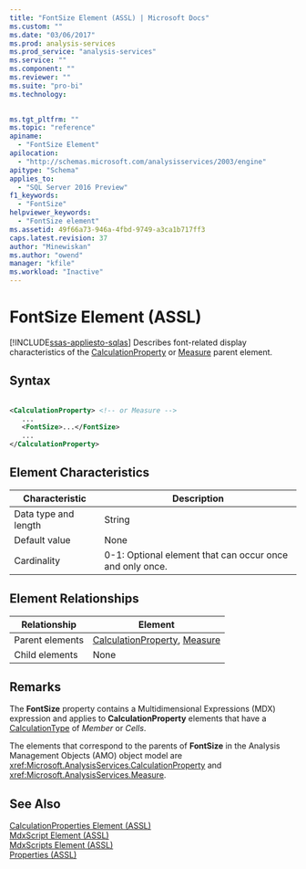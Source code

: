 ```yaml
---
title: "FontSize Element (ASSL) | Microsoft Docs"
ms.custom: ""
ms.date: "03/06/2017"
ms.prod: analysis-services
ms.prod_service: "analysis-services"
ms.service: ""
ms.component: ""
ms.reviewer: ""
ms.suite: "pro-bi"
ms.technology: 
  

ms.tgt_pltfrm: ""
ms.topic: "reference"
apiname: 
  - "FontSize Element"
apilocation: 
  - "http://schemas.microsoft.com/analysisservices/2003/engine"
apitype: "Schema"
applies_to: 
  - "SQL Server 2016 Preview"
f1_keywords: 
  - "FontSize"
helpviewer_keywords: 
  - "FontSize element"
ms.assetid: 49f66a73-946a-4fbd-9749-a3ca1b717ff3
caps.latest.revision: 37
author: "Minewiskan"
ms.author: "owend"
manager: "kfile"
ms.workload: "Inactive"
---
```

# FontSize Element (ASSL)
[!INCLUDE[ssas-appliesto-sqlas](../../../includes/ssas-appliesto-sqlas.md)]
  Describes font-related display characteristics of the [CalculationProperty](../../../analysis-services/scripting/objects/calculationproperty-element-assl.md) or [Measure](../../../analysis-services/scripting/objects/measure-element-assl.md) parent element.  
  
## Syntax  
  
```xml  
  
<CalculationProperty> <!-- or Measure -->  
   ...  
   <FontSize>...</FontSize>  
   ...  
</CalculationProperty>  
```  
  
## Element Characteristics  
  
|Characteristic|Description|  
|--------------------|-----------------|  
|Data type and length|String|  
|Default value|None|  
|Cardinality|0-1: Optional element that can occur once and only once.|  
  
## Element Relationships  
  
|Relationship|Element|  
|------------------|-------------|  
|Parent elements|[CalculationProperty](../../../analysis-services/scripting/objects/calculationproperty-element-assl.md), [Measure](../../../analysis-services/scripting/objects/measure-element-assl.md)|  
|Child elements|None|  
  
## Remarks  
 The **FontSize** property contains a Multidimensional Expressions (MDX) expression and applies to **CalculationProperty** elements that have a [CalculationType](../../../analysis-services/scripting/properties/calculationtype-element-assl.md) of *Member* or *Cells*.  
  
 The elements that correspond to the parents of **FontSize** in the Analysis Management Objects (AMO) object model are <xref:Microsoft.AnalysisServices.CalculationProperty> and <xref:Microsoft.AnalysisServices.Measure>.  
  
## See Also  
 [CalculationProperties Element &#40;ASSL&#41;](../../../analysis-services/scripting/collections/calculationproperties-element-assl.md)   
 [MdxScript Element &#40;ASSL&#41;](../../../analysis-services/scripting/objects/mdxscript-element-assl.md)   
 [MdxScripts Element &#40;ASSL&#41;](../../../analysis-services/scripting/collections/mdxscripts-element-assl.md)   
 [Properties &#40;ASSL&#41;](../../../analysis-services/scripting/properties/properties-assl.md)  
  
  
